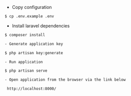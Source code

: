 - Copy configuration
```sh
$ cp .env.example .env
```
- Install laravel dependencies
```sh
$ composer install

- Generate application key

$ php artisan key:generate

- Run application

$ php artisan serve

- Open application from the browser via the link below

 http://localhost:8000/